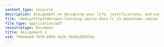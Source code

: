```yaml
---
content_type: resource
description: Assignment on designing your life, justifications, and confessions.
file: /media/https%3A/open-learning-course-data-rc.s3.amazonaws.com/pe-550-designing-your-life-spring-2009/f09a8ae0fbf8b80eda2b301be26b55be_MITPE_550iap09_s09_assn02_iap07.pdf
file_type: application/pdf
resourcetype: Document
title: Assignment 2
uid: f09a8ae0-fbf8-b80e-da2b-301be26b55be
---
```

